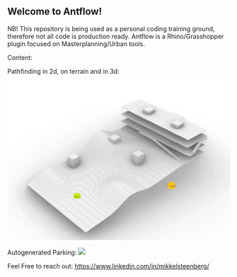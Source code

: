 Welcome to Antflow!
------ 

NB! This repository is being used as a personal coding training ground, therefore not all code is production ready.
Antflow is a Rhino/Grasshopper plugin focused on Masterplanning/Urban tools.

Content:

Pathfinding in 2d, on terrain and in 3d:
![](ShortWalk3D.gif)

Autogenerated Parking:
![](Parking.gif)


Feel Free to reach out:
https://www.linkedin.com/in/mikkelsteenberg/
